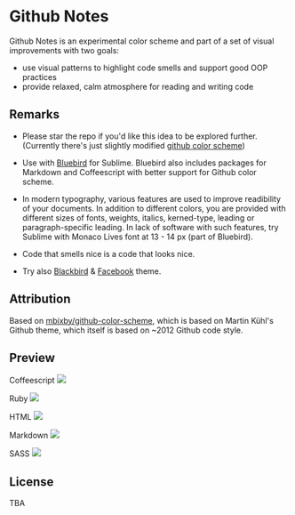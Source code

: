 # Github Notes

Github Notes is an experimental color scheme and part of a set of visual improvements with two goals:

* use visual patterns to highlight code smells and support good OOP practices
* provide relaxed, calm atmosphere for reading and writing code

## Remarks     

* Please star the repo if you'd like this idea to be explored further. (Currently there's just slightly modified [github color scheme](https://github.com/mbixby/github-color-scheme))

* Use with [Bluebird](https://github.com/mbixby/bluebird) for Sublime. Bluebird also includes packages for Markdown and Coffeescript with better support for Github color scheme. 
  
* In modern typography, various features are used to improve readibility of your documents. In addition to different colors, you are provided with different sizes of fonts, weights, italics, kerned-type, leading or paragraph-specific leading. In lack of software with such features, try Sublime with Monaco Lives font at 13 - 14 px (part of Bluebird).   

* Code that smells nice is a code that looks nice.   

* Try also [Blackbird](https://github.com/mbixby/blackbird) & [Facebook](https://github.com/mbixby/facebook-color-scheme) theme.

## Attribution

Based on [mbixby/github-color-scheme](https://github.com/mbixby/github-color-scheme), which is based on Martin Kühl's Github theme, which itself is based on ~2012 Github code style.

## Preview

Coffeescript
![](https://raw.github.com/mbixby/github-notes-color-scheme/master/preview/coffee.png)  

Ruby
![](https://raw.github.com/mbixby/github-notes-color-scheme/master/preview/ruby.png)  

HTML
![](https://raw.github.com/mbixby/github-notes-color-scheme/master/preview/html.png)  

Markdown
![](https://raw.github.com/mbixby/github-notes-color-scheme/master/preview/md.png)  

SASS
![](https://raw.github.com/mbixby/github-notes-color-scheme/master/preview/sass.png)  

## License

TBA
